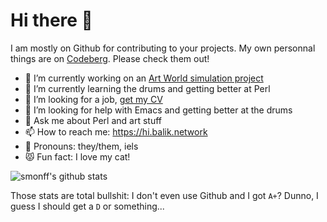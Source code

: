 # Hi there 👋

I am mostly on Github for contributing to your projects. My own personnal things are on [Codeberg](https://codeberg.org/smonff). Please check them out!

- 🔭 I’m currently working on an [Art World simulation project](https://metacpan.org/pod/Art::World)
- 🌱 I’m currently learning the drums and getting better at Perl
- 👯 I’m looking for a job, [get my CV](https://hi.balik.network/fr/cv_sebastien_feugere_2020-06-12.pdf)
- 🐄 I’m looking for help with Emacs and getting better at the drums
- 💬 Ask me about Perl and art stuff
- 📫 How to reach me: https://hi.balik.network
- 🤔 Pronouns: they/them, iels
- 😾 Fun fact: I love my cat!

<!-- **smonff/smonff** is a ✨ _special_ ✨ repository because its `README.md` (this file) appears on your GitHub profile. -->
<!-- https://github.com/anuraghazra/github-readme-stats -->
![smonff's github stats](https://github-readme-stats.vercel.app/api?username=smonff&count_private=true&show_icons=true)

Those stats are total bullshit: I don't even use Github and I got `A+`? Dunno, I guess I should get a `D` or something...
